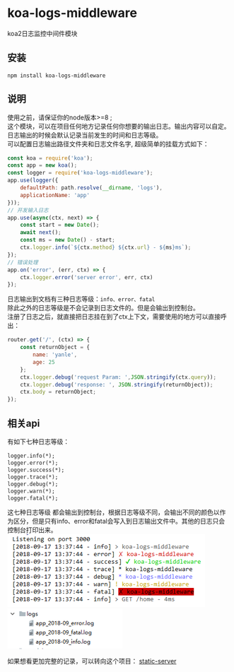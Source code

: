 # koa-logs-middleware
koa2日志监控中间件模块

## 安装
```
npm install koa-logs-middleware 
```

## 说明
使用之前，请保证你的node版本>=8 ;                   
这个模块，可以在项目任何地方记录任何你想要的输出日志。输出内容可以自定。日志输出的时候会默认记录当前发生的时间和日志等级。                   
可以配置日志输出路径文件夹和日志文件名字, 超级简单的挂载方式如下：
```javascript
const koa = require('koa');
const app = new koa();
const logger = require('koa-logs-middleware');
app.use(logger({
    defaultPath: path.resolve(__dirname, 'logs'),
    applicationName: 'app'
}));
// 开发输入日志
app.use(async(ctx, next) => {
    const start = new Date();
    await next();
    const ms = new Date() - start;
    ctx.logger.info(`${ctx.method} ${ctx.url} - ${ms}ms`);
});
// 错误处理
app.on('error', (err, ctx) => {
    ctx.logger.error('server error', err, ctx)
});
```

日志输出到文档有三种日志等级：`info、error、fatal`           
除此之外的日志等级是不会记录到日志文件的。但是会输出到控制台。             
注册了日志之后，就直接把日志挂在到了ctx上下文，需要使用的地方可以直接呼出：
```javascript
router.get('/', (ctx) => {
    const returnObject = {
        name: 'yanle',
        age: 25
    };
    ctx.logger.debug('request Param: ',JSON.stringify(ctx.query));
    ctx.logger.debug('response: ', JSON.stringify(returnObject));
    ctx.body = returnObject;
});
```

## 相关api
有如下七种日志等级：
```
logger.info(*);                         
logger.error(*);                            
logger.success(*);                          
logger.trace(*);                            
logger.debug(*);                            
logger.warn(*);                         
logger.fatal(*); 
```                           

这七种日志等级 都会输出到控制台，根据日志等级不同，会输出不同的颜色以作为区分，但是只有info、error和fatal会写入到日志输出文件中。其他的日志只会控制台打印出来。                 
![02](./docs/img/02.png)                    
![03](./docs/img/03.png)                    


如果想看更加完整的记录，可以转向这个项目： [static-server](https://github.com/yanlele/static-server)



